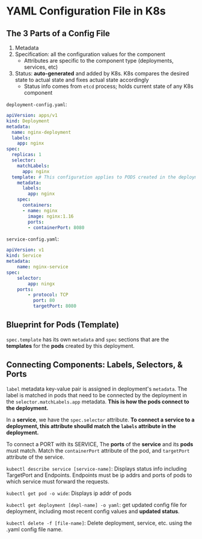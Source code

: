 # YAML Configuration File in K8s

## The 3 Parts of a Config File
1. Metadata
2. Specification: all the configuration values for the component
    - Attributes are specific to the component type (deployments, services, etc)
3. Status: **auto-generated** and added by K8s. K8s compares the desired state to actual state and fixes actual state accordingly
    - Status info comes from `etcd` process; holds current state of any K8s component

`deployment-config.yaml`:

```yaml
apiVersion: apps/v1
kind: Deployment
metadata:
  name: nginx-deployment
  labels:
    app: nginx
spec:
  replicas: 1
  selector:
    matchLabels:
      app: nginx
  template: # This configuration applies to PODS created in the deployment
    metadata: 
      labels:
        app: nginx
    spec:
      containers:
      - name: nginx
        image: nginx:1.16
        ports:
        - containerPort: 8080
```

`service-config.yaml`:

```yaml
apiVersion: v1
kind: Service
metadata:
    name: nginx-service
spec:
    selector:
        app: ningx
    ports:
        - protocol: TCP
          port: 80
          targetPort: 8080
```

## Blueprint for Pods (Template)

`spec.template` has its own `metadata` and `spec` sections that are the **templates** for the **pods** created by this deployment.

## Connecting Components: Labels, Selectors, & Ports
`label` metadata key-value pair is assigned in deployment's `metadata`. The label is matched in pods that need to be connected by the deployment in the `selector.matchLabels.app` metadata. **This is how the pods connect to the deployment.**

In a **service**, we have the `spec.selector` attribute. **To connect a service to a deployment, this attribute shoulld match the `labels` attribute in the deployment.**


To connect a PORT with its SERVICE, The **ports** of the **service** and its **pods** must match. Match the `containerPort` attribute of the pod, and `targetPort` attribute of the service.

`kubectl describe service [service-name]`: Displays status info including TargetPort and Endpoints. Endpoints must be ip addrs and ports of pods to which service must forward the requests.

`kubectl get pod -o wide`: Displays ip addr of pods

`kubectl get deployment [depl-name] -o yaml`: get updated config file for deployment, including most recent config values and **updated status**.

`kubectl delete -f [file-name]`: Delete deployment, service, etc. using the .yaml config file name.